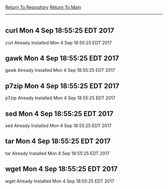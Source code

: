 [Return To Repository](https://github.com/deathbybandaid/piholeparser/)
[Return To Main](https://github.com/deathbybandaid/piholeparser/blob/master/RecentRunLogs/Mainlog.md)
____________________________________
# 
## curl Mon 4 Sep 18:55:25 EDT 2017
curl Already Installed Mon 4 Sep 18:55:25 EDT 2017
## gawk Mon 4 Sep 18:55:25 EDT 2017
gawk Already Installed Mon 4 Sep 18:55:25 EDT 2017
## p7zip Mon 4 Sep 18:55:25 EDT 2017
p7zip Already Installed Mon 4 Sep 18:55:25 EDT 2017
## sed Mon 4 Sep 18:55:25 EDT 2017
sed Already Installed Mon 4 Sep 18:55:25 EDT 2017
## tar Mon 4 Sep 18:55:25 EDT 2017
tar Already Installed Mon 4 Sep 18:55:25 EDT 2017
## wget Mon 4 Sep 18:55:25 EDT 2017
wget Already Installed Mon 4 Sep 18:55:25 EDT 2017
